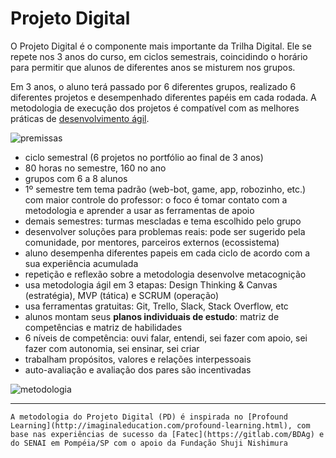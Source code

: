 # Projeto Digital

O Projeto Digital é o componente mais importante da Trilha Digital. Ele se repete nos 3 anos do curso, em ciclos semestrais, coincidindo o horário para permitir que alunos de diferentes anos se misturem nos grupos.

Em 3 anos, o aluno terá passado por 6 diferentes grupos, realizado 6 diferentes projetos e desempenhado diferentes papéis em cada rodada. A metodologia de execução dos projetos é compatível com as melhores práticas de [desenvolvimento ágil](https://pt.wikipedia.org/wiki/Desenvolvimento_ágil_de_software). 

![premissas](https://github.com/mauro-zac/Trilha-Digital/blob/master/projeto_digital/projeto_digital_premissas.jpg)

* ciclo semestral (6 projetos no portfólio ao final de 3 anos)
* 80 horas no semestre, 160 no ano
* grupos com 6 a 8 alunos 
* 1º semestre tem tema padrão (web-bot, game, app, robozinho, etc.) com maior controle do professor: o foco é tomar contato com a metodologia e aprender a usar as ferramentas de apoio
* demais semestres: turmas mescladas e tema escolhido pelo grupo 
* desenvolver soluções para problemas reais: pode ser sugerido pela comunidade, por mentores, parceiros externos (ecossistema)
* aluno desempenha diferentes papeis em cada ciclo de acordo com a sua experiência acumulada 
* repetição e reflexão sobre a metodologia desenvolve metacognição
* usa metodologia ágil em 3 etapas: Design Thinking & Canvas (estratégia), MVP (tática) e SCRUM (operação)
* usa ferramentas gratuitas: Git, Trello, Slack, Stack Overflow, etc
* alunos montam seus **planos individuais de estudo**: matriz de competências e matriz de habilidades
* 6 níveis de competência: ouvi falar, entendi, sei fazer com apoio, sei fazer com autonomia, sei ensinar, sei criar
* trabalham propósitos, valores e relações interpessoais 
* auto-avaliação e avaliação dos pares são incentivadas

![metodologia](https://github.com/mauro-zac/Trilha-Digital/blob/master/projeto_digital/projeto_digital_metodo.jpg)

---
`A metodologia do Projeto Digital (PD) é inspirada no [Profound Learning](http://imaginaleducation.com/profound-learning.html), com base nas experiências de sucesso da [Fatec](https://gitlab.com/BDAg) e do SENAI em Pompéia/SP com o apoio da Fundação Shuji Nishimura`
